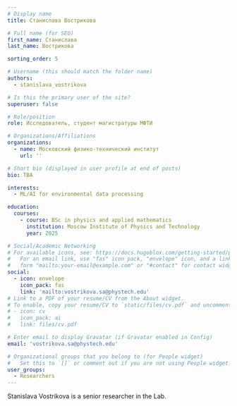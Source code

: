 ```yaml
---
# Display name
title: Станислава Вострикова

# Full name (for SEO)
first_name: Станислава
last_name: Вострикова

sorting_order: 5

# Username (this should match the folder name)
authors:
  - stanislava_vostrikova

# Is this the primary user of the site?
superuser: false

# Role/position
role: Исследователь, студент магистратуры МФТИ

# Organizations/Affiliations
organizations:
  - name: Московский физико-технический институт
    url: ''

# Short bio (displayed in user profile at end of posts)
bio: TBA

interests:
  - ML/AI for environmental data processing

education:
  courses:
    - course: BSc in physics and applied mathematics
      institution: Moscow Institute of Physics and Technology
      year: 2025

# Social/Academic Networking
# For available icons, see: https://docs.hugoblox.com/getting-started/page-builder/#icons
#   For an email link, use "fas" icon pack, "envelope" icon, and a link in the
#   form "mailto:your-email@example.com" or "#contact" for contact widget.
social:
  - icon: envelope
    icon_pack: fas
    link: 'mailto:vostrikova.sa@phystech.edu'
# Link to a PDF of your resume/CV from the About widget.
# To enable, copy your resume/CV to `static/files/cv.pdf` and uncomment the lines below.
# - icon: cv
#   icon_pack: ai
#   link: files/cv.pdf

# Enter email to display Gravatar (if Gravatar enabled in Config)
email: 'vostrikova.sa@phystech.edu'

# Organizational groups that you belong to (for People widget)
#   Set this to `[]` or comment out if you are not using People widget.
user_groups:
  - Researchers
---
```


Stanislava Vostrikova is a senior researcher in the Lab.